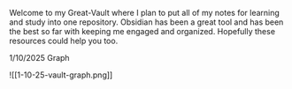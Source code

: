 Welcome to my Great-Vault where I plan to put all of my notes for learning and study into one repository. Obsidian has been a great tool and has been the best so far with keeping me engaged and organized. Hopefully these resources could help you too.

1/10/2025 Graph

![[1-10-25-vault-graph.png]]
